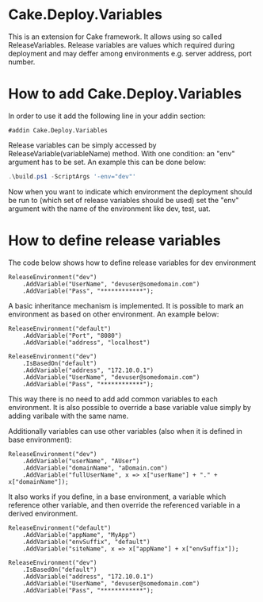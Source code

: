 # Cake.Deploy.Variables
This is an extension for Cake framework. It allows using so called ReleaseVariables. Release variables are values which required during deployment and may deffer among environments e.g. server address, port number.

# How to add Cake.Deploy.Variables

In order to use it add the following line in your addin section:
```cake
#addin Cake.Deploy.Variables
```

Release variables can be simply accessed by ReleaseVariable(variableName) method. With one condition: an "env" argument has to be set. An example this can be done below:
```powershell
.\build.ps1 -ScriptArgs '-env="dev"'
```
Now when you want to indicate which environment the deployment should be run to (which set of release variables should be used) set the "env" argument with the name of the environment like dev, test, uat.

# How to define release variables
The code below shows how to define release variables for dev environment
```cake
ReleaseEnvironment("dev")
    .AddVariable("UserName", "devuser@somedomain.com")
    .AddVariable("Pass", "************");
```
A basic inheritance mechanism is implemented. It is possible to mark an environment as based on other environment. An example below:
```cake
ReleaseEnvironment("default")
    .AddVariable("Port", "8080")
    .AddVariable("address", "localhost")

ReleaseEnvironment("dev")
    .IsBasedOn("default")
    .AddVariable("address", "172.10.0.1")
    .AddVariable("UserName", "devuser@somedomain.com")
    .AddVariable("Pass", "************");
```
This way there is no need to add add common variables to each environment.
It is also possible to override a base variable value simply by adding varibale with the same name.

Additionally variables can use other variables (also when it is defined in base environment):
```cake
ReleaseEnvironment("dev")
    .AddVariable("userName", "AUser")
    .AddVariable("domainName", "aDomain.com")
    .AddVariable("fullUserName", x => x["userName"] + "." + x["domainName"]);
```

It also works if you define, in a base environment, a variable which reference other variable, and then override the referenced variable in a derived environment.

```cake
ReleaseEnvironment("default")
    .AddVariable("appName", "MyApp")
    .AddVariable("envSuffix", "default")
    .AddVariable("siteName", x => x["appName"] + x["envSuffix"]);

ReleaseEnvironment("dev")
    .IsBasedOn("default")
    .AddVariable("address", "172.10.0.1")
    .AddVariable("UserName", "devuser@somedomain.com")
    .AddVariable("Pass", "************");
```